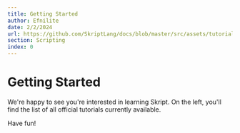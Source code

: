 ```yaml
---
title: Getting Started
author: Efnilite
date: 2/2/2024
url: https://github.com/SkriptLang/docs/blob/master/src/assets/tutorials/getting-started.md
section: Scripting
index: 0
---
```


# Getting Started

We're happy to see you're interested in learning Skript.
On the left, you'll find the list of all official tutorials currently available.

Have fun!
